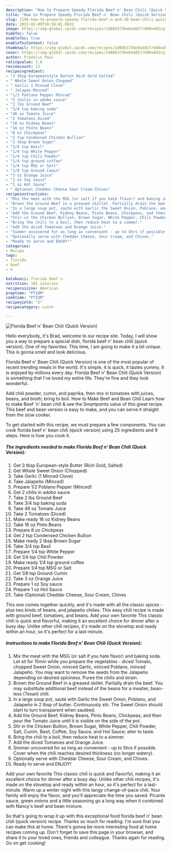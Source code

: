 ```yaml
---
description: "How to Prepare Speedy Florida Beef n' Bean Chili (Quick Version)"
title: "How to Prepare Speedy Florida Beef n' Bean Chili (Quick Version)"
slug: 1196-how-to-prepare-speedy-florida-beef-n-and-39-bean-chili-quick-version
date: 2022-02-09T10:58:01.803Z
image: https://img-global.cpcdn.com/recipes/1d08b3736e0add27/680x482cq70/florida-beef-n-bean-chili-quick-version-recipe-main-photo.jpg
hideToc: false
enableToc: true
enableTocContent: false
thumbnail: https://img-global.cpcdn.com/recipes/1d08b3736e0add27/680x482cq70/florida-beef-n-bean-chili-quick-version-recipe-main-photo.jpg
cover: https://img-global.cpcdn.com/recipes/1d08b3736e0add27/680x482cq70/florida-beef-n-bean-chili-quick-version-recipe-main-photo.jpg
author: Franklin Paul
ratingvalue: 3.6
reviewcount: 13
recipeingredient:
- "3 tbsp Europeanstyle Butter Rich Gold Salted"
- " Whole Sweet Onion Chopped"
- " Garlic 1 Minced Clove"
- " Jalapeo Minced"
- "1/2 Poblano Pepper Minced"
- "2 chilis in adobo sauce"
- "2 lbs Ground Beef"
- "3/4 tsp baking soda"
- "46 oz Tomato Juice"
- "2 Tomatoes Diced"
- "16 oz Kidney Beans"
- "16 oz Pinto Beans"
- "8 oz Chickpeas"
- "2 tsp Condensed Chicken Bullion"
- "2 tbsp Brown Sugar"
- "3/4 tsp Basil"
- "1/4 tsp White Pepper"
- "1/4 tsp Chili Powder"
- "1/4 tsp ground coffee"
- "1/4 tsp MSG or Salt"
- "1/8 tsp Ground Cumin"
- "3 oz Orange Juice"
- "1 oz Soy sauce"
- "1 oz Hot Sauce"
- " Optional Cheddar Cheese Sour Cream Chives"
recipeinstructions:
- "Mix the meat with the MSG (or salt if you hate flavor) and baking soda. Let sit for 15min while you prepare the vegetables - diced Tomato, chopped Sweet Onion, minced Garlic, minced Poblano, minced Jalapeño. You may want to remove the seeds from the Jalapeño depending on desired spiciness. Puree the chilis and strain."
- "Brown the Ground Beef in a greased skillet. Partially drain the beef. You may substitute additional beef instead of the beans for a meatier, bean-less (Texan) chili."
- "In a large soup pot, sauté with Garlic the Sweet Onion, Poblano, and Jalapeño in 2 tbsp of butter. Continuously stir. The Sweet Onion should start to turn transparent when sautéed."
- "Add the Ground Beef, Kidney Beans, Pinto Beans, Chickpeas, and then pour the Tomato Juice until it is visible on the side of the pot."
- "Stir in the Chicken Bullion, Brown Sugar, White Pepper, Chili Powder, Salt, Cumin, Basil, Coffee, Soy Sauce, and Hot Sauce; alter to taste."
- "Bring the chili to a boil, then reduce heat to a simmer."
- "Add the diced Tomatoes and Orange Juice."
- "Simmer uncovered for as long as convenient - up to 5hrs if possible. Cover when the chili reaches desired thickness (no longer watery)."
- "Optionally serve with Cheddar Cheese, Sour Cream, and Chives."
- "Ready to serve and ENJOY!"
categories:
- Recipe
tags:
- florida
- beef
- n

katakunci: florida beef n 
nutrition: 101 calories
recipecuisine: American
preptime: "PT18M"
cooktime: "PT33M"
recipeyield: "2"
recipecategory: Lunch

---
```



![Florida Beef n&#39; Bean Chili (Quick Version)](https://img-global.cpcdn.com/recipes/1d08b3736e0add27/680x482cq70/florida-beef-n-bean-chili-quick-version-recipe-main-photo.jpg)

Hello everybody, it's Brad, welcome to our recipe site. Today, I will show you a way to prepare a special dish, florida beef n&#39; bean chili (quick version). One of my favorites. This time, I am going to make it a bit unique. This is gonna smell and look delicious.

Florida Beef n&#39; Bean Chili (Quick Version) is one of the most popular of recent trending meals in the world. It's simple, it is quick, it tastes yummy. It is enjoyed by millions every day. Florida Beef n&#39; Bean Chili (Quick Version) is something that I've loved my entire life. They're fine and they look wonderful.

Add chili powder, cumin, and paprika, then mix in tomatoes with juices, beans, and broth; bring to boil. How to Make Beef and Bean Chili Learn how to make Beef &#39;n&#39; bean chili & see the Smartpoints value of this great recipe. This beef and bean version is easy to make, and you can serve it straight from the slow cooker.


To get started with this recipe, we must prepare a few components. You can cook florida beef n&#39; bean chili (quick version) using 25 ingredients and 9 steps. Here is how you cook it.

<!--inarticleads1-->

##### The ingredients needed to make Florida Beef n&#39; Bean Chili (Quick Version):

1. Get 3 tbsp European-style Butter (Rich Gold, Salted)
1. Get  Whole Sweet Onion (Chopped)
1. Take  Garlic (1 Minced Clove)
1. Take  Jalapeño (Minced)
1. Prepare 1/2 Poblano Pepper (Minced)
1. Get 2 chilis in adobo sauce
1. Take 2 lbs Ground Beef
1. Take 3/4 tsp baking soda
1. Take 46 oz Tomato Juice
1. Take 2 Tomatoes (Diced)
1. Make ready 16 oz Kidney Beans
1. Take 16 oz Pinto Beans
1. Prepare 8 oz Chickpeas
1. Get 2 tsp Condensed Chicken Bullion
1. Make ready 2 tbsp Brown Sugar
1. Take 3/4 tsp Basil
1. Prepare 1/4 tsp White Pepper
1. Get 1/4 tsp Chili Powder
1. Make ready 1/4 tsp ground coffee
1. Prepare 1/4 tsp MSG or Salt
1. Get 1/8 tsp Ground Cumin
1. Take 3 oz Orange Juice
1. Prepare 1 oz Soy sauce
1. Prepare 1 oz Hot Sauce
1. Take  (Optional) Cheddar Cheese, Sour Cream, Chives


This one comes together quickly, and it&#39;s made with all the classic spices - plus two kinds of beans, and jalapeño chilies. This easy chili recipe is made with ground beef, tomatoes, and beans. Add your own favorite This classic chili is quick and flavorful, making it an excellent choice for dinner after a busy day. Unlike other chili recipes, it&#39;s made on the stovetop and ready within an hour, so it&#39;s perfect for a last-minute. 

<!--inarticleads2-->

##### Instructions to make Florida Beef n&#39; Bean Chili (Quick Version):

1. Mix the meat with the MSG (or salt if you hate flavor) and baking soda. Let sit for 15min while you prepare the vegetables - diced Tomato, chopped Sweet Onion, minced Garlic, minced Poblano, minced Jalapeño. You may want to remove the seeds from the Jalapeño depending on desired spiciness. Puree the chilis and strain.
1. Brown the Ground Beef in a greased skillet. Partially drain the beef. You may substitute additional beef instead of the beans for a meatier, bean-less (Texan) chili.
1. In a large soup pot, sauté with Garlic the Sweet Onion, Poblano, and Jalapeño in 2 tbsp of butter. Continuously stir. The Sweet Onion should start to turn transparent when sautéed.
1. Add the Ground Beef, Kidney Beans, Pinto Beans, Chickpeas, and then pour the Tomato Juice until it is visible on the side of the pot.
1. Stir in the Chicken Bullion, Brown Sugar, White Pepper, Chili Powder, Salt, Cumin, Basil, Coffee, Soy Sauce, and Hot Sauce; alter to taste.
1. Bring the chili to a boil, then reduce heat to a simmer.
1. Add the diced Tomatoes and Orange Juice.
1. Simmer uncovered for as long as convenient - up to 5hrs if possible. Cover when the chili reaches desired thickness (no longer watery).
1. Optionally serve with Cheddar Cheese, Sour Cream, and Chives.
1. Ready to serve and ENJOY!

Add your own favorite This classic chili is quick and flavorful, making it an excellent choice for dinner after a busy day. Unlike other chili recipes, it&#39;s made on the stovetop and ready within an hour, so it&#39;s perfect for a last-minute. Warm up a winter night with this tangy change-of-pace chili. Your family will enjoy the flavor, and you&#39;ll appreciate the time you saved. Picante sauce, green onions and a little seasoning go a long way when it combined with Nancy&#39;s beef and bean mixture. 

So that's going to wrap it up with this exceptional food florida beef n&#39; bean chili (quick version) recipe. Thanks so much for reading. I'm sure that you can make this at home. There's gonna be more interesting food at home recipes coming up. Don't forget to save this page in your browser, and share it to your loved ones, friends and colleague. Thanks again for reading. Go on get cooking!
